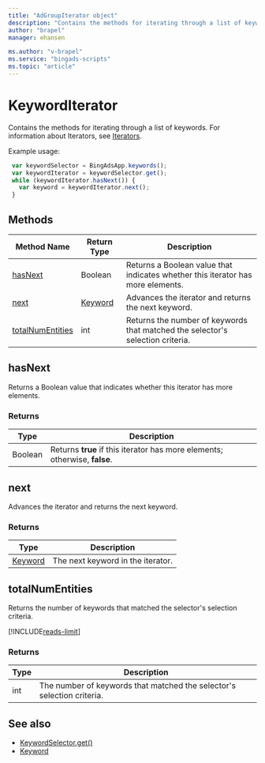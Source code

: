 ```yaml
---
title: "AdGroupIterator object"
description: "Contains the methods for iterating through a list of keywords."
author: "brapel"
manager: ehansen

ms.author: "v-brapel"
ms.service: "bingads-scripts"
ms.topic: "article"
---
```


# KeywordIterator
Contains the methods for iterating through a list of keywords. For information about Iterators, see [Iterators](../concepts/iterators).

Example usage:
```javascript
 var keywordSelector = BingAdsApp.keywords();
 var keywordIterator = keywordSelector.get();
 while (keywordIterator.hasNext()) {
   var keyword = keywordIterator.next();
 }
```


## Methods
|Method Name|Return Type|Description|
|-|-|-
[hasNext](#hasnext)|Boolean|Returns a Boolean value that indicates whether this iterator has more elements.
[next](#next)|[Keyword](./Keyword)|Advances the iterator and returns the next keyword.
[totalNumEntities](#totalnumentities)|int|Returns the number of keywords that matched the selector's selection criteria.

## <a name="hasnext"></a>hasNext
Returns a Boolean value that indicates whether this iterator has more elements.

### Returns
|Type|Description|
|-|-
Boolean|Returns **true** if this iterator has more elements; otherwise, **false**.

## <a name="next"></a>next
Advances the iterator and returns the next keyword.

### Returns
|Type|Description|
|-|-
[Keyword](./Keyword.md)|The next keyword in the iterator.

## <a name="totalnumentities"></a>totalNumEntities
Returns the number of keywords that matched the selector's selection criteria.

[!INCLUDE[reads-limit](../includes/reads-limit.md)]

### Returns
|Type|Description|
|-|-
int|The number of keywords that matched the selector's selection criteria.


## See also

- [KeywordSelector.get()](./KeywordSelector.md#get)
- [Keyword](./Keyword.md)
